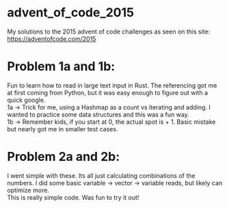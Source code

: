 # advent_of_code_2015
My solutions to the 2015 advent of code challenges as seen on this site: https://adventofcode.com/2015

# Problem 1a and 1b:
Fun to learn how to read in large text input in Rust. The referencing got me at first coming from Python, but it was easy enough to figure out with a quick google.  
1a -> Trick for me, using a Hashmap as a count vs iterating and adding. I wanted to practice some data structures and this was a fun way.  
1b -> Remember kids, if you start at 0, the actual spot is + 1. Basic mistake but nearly got me in smaller test cases.  

# Problem 2a and 2b:
I went simple with these. Its all just calculating combinations of the numbers. I did some basic variable -> vector -> variable reads, but likely can optimize more.  
This is really simple code. Was fun to try it out!  
